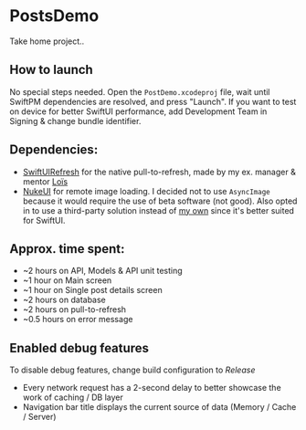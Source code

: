 # PostsDemo

Take home project..

## How to launch

No special steps needed. Open the `PostDemo.xcodeproj` file, wait until SwiftPM dependencies are resolved, and press "Launch". If you want to test on device for better SwiftUI performance, add Development Team in Signing & change bundle identifier.

## Dependencies:
 - [SwiftUIRefresh](https://github.com/siteline/SwiftUIRefresh) for the native pull-to-refresh, made by my ex. manager & mentor [Loïs](https://github.com/ldiqual)
 - [NukeUI](https://github.com/kean/NukeUI) for remote image loading. I decided not to use `AsyncImage` because it would require the use of beta software (not good). Also opted in to use a third-party solution instead of [my own](https://github.com/dreymonde/Avenues) since it's better suited for SwiftUI.

## Approx. time spent:
 - ~2 hours on API, Models & API unit testing
 - ~1 hour on Main screen
 - ~1 hour on Single post details screen
 - ~2 hours on database
 - ~2 hours on pull-to-refresh
 - ~0.5 hours on error message

## Enabled debug features

To disable debug features, change build configuration to *Release*

 - Every network request has a 2-second delay to better showcase the work of caching / DB layer
 - Navigation bar title displays the current source of data (Memory / Cache / Server)
